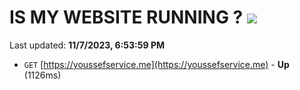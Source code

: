 # IS MY WEBSITE RUNNING ? [![](https://img.shields.io/static/v1?label=Sponsor&message=%E2%9D%A4&logo=GitHub&color=%23fe8e86)](https://github.com/sponsors/<username>)

Last updated: **11/7/2023, 6:53:59 PM**

- `GET` [https://youssefservice.me](https://youssefservice.me) - **Up** (1126ms)
